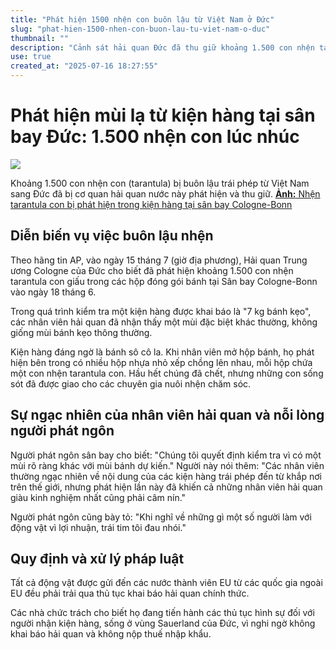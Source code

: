 ```yaml
---
title: "Phát hiện 1500 nhện con buôn lậu từ Việt Nam ở Đức"
slug: "phat-hien-1500-nhen-con-buon-lau-tu-viet-nam-o-duc"
thumbnail: ""
description: "Cảnh sát hải quan Đức đã thu giữ khoảng 1.500 con nhện tarantula con được vận chuyển trái phép từ Việt Nam, phát hiện nhờ mùi lạ từ kiện hàng khai báo là bánh kẹo."
use: true
created_at: "2025-07-16 18:27:55"
---
```


# Phát hiện mùi lạ từ kiện hàng tại sân bay Đức: 1.500 nhện con lúc nhúc

![](/images/20250716-00000042-cnippou-000-1-view.webp)

Khoảng 1.500 con nhện con (tarantula) bị buôn lậu trái phép từ Việt Nam sang Đức đã bị cơ quan hải quan nước này phát hiện và thu giữ.
[**Ảnh:** Nhện tarantula con bị phát hiện trong kiện hàng tại sân bay Cologne-Bonn](https://japanese.joins.com/JArticle/336340?servcode=A00&sectcode=A00)

## Diễn biến vụ việc buôn lậu nhện

Theo hãng tin AP, vào ngày 15 tháng 7 (giờ địa phương), Hải quan Trung ương Cologne của Đức cho biết đã phát hiện khoảng 1.500 con nhện tarantula con giấu trong các hộp đóng gói bánh tại Sân bay Cologne-Bonn vào ngày 18 tháng 6.

Trong quá trình kiểm tra một kiện hàng được khai báo là "7 kg bánh kẹo", các nhân viên hải quan đã nhận thấy một mùi đặc biệt khác thường, không giống mùi bánh kẹo thông thường.

Kiện hàng đáng ngờ là bánh sô cô la. Khi nhân viên mở hộp bánh, họ phát hiện bên trong có nhiều hộp nhựa nhỏ xếp chồng lên nhau, mỗi hộp chứa một con nhện tarantula con. Hầu hết chúng đã chết, nhưng những con sống sót đã được giao cho các chuyên gia nuôi nhện chăm sóc.

## Sự ngạc nhiên của nhân viên hải quan và nỗi lòng người phát ngôn

Người phát ngôn sân bay cho biết: "Chúng tôi quyết định kiểm tra vì có một mùi rõ ràng khác với mùi bánh dự kiến." Người này nói thêm: "Các nhân viên thường ngạc nhiên về nội dung của các kiện hàng trái phép đến từ khắp nơi trên thế giới, nhưng phát hiện lần này đã khiến cả những nhân viên hải quan giàu kinh nghiệm nhất cũng phải câm nín."

Người phát ngôn cũng bày tỏ: "Khi nghĩ về những gì một số người làm với động vật vì lợi nhuận, trái tim tôi đau nhói."

## Quy định và xử lý pháp luật

Tất cả động vật được gửi đến các nước thành viên EU từ các quốc gia ngoài EU đều phải trải qua thủ tục khai báo hải quan chính thức.

Các nhà chức trách cho biết họ đang tiến hành các thủ tục hình sự đối với người nhận kiện hàng, sống ở vùng Sauerland của Đức, vì nghi ngờ không khai báo hải quan và không nộp thuế nhập khẩu.